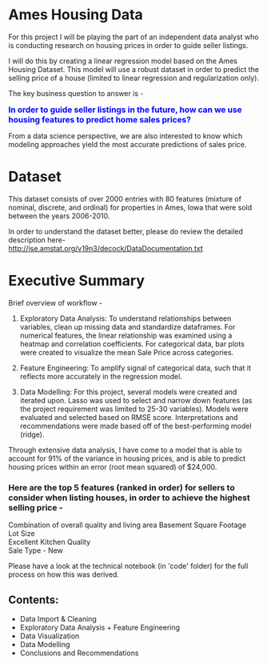 # Ames Housing Data

For this project I will be playing the part of an independent data analyst who is conducting research on housing prices in order to guide seller listings. 

I will do this by creating a linear regression model based on the Ames Housing Dataset. This model will use a robust dataset in order to predict the selling price of a house (limited to linear regression and regularization only). 

The key business question to answer is -  

<font size = 3 color = "blue"> **In order to guide seller listings in the future, how can we use housing features to predict home sales prices?** </font>

From a data science perspective, we are also interested to know which modeling approaches yield the most accurate predictions of sales price.


# Dataset

This dataset consists of over 2000 entries with 80 features (mixture of nominal, discrete, and ordinal) for properties in Ames, Iowa that were sold between the years 2006-2010. 

In order to understand the dataset better, please do review the detailed description here- http://jse.amstat.org/v19n3/decock/DataDocumentation.txt


# Executive Summary

Brief overview of workflow - 

1) Exploratory Data Analysis: To understand relationships between variables, clean up missing data and standardize dataframes. For numerical features, the linear relationship was examined using a heatmap and correlation coefficients. For categorical data, bar plots were created to visualize the mean Sale Price across categories.   

2) Feature Engineering: To amplify signal of categorical data, such that it reflects more accurately in the regression model. 

3) Data Modelling: For this project, several models were created and iterated upon. Lasso was used to select and narrow down features (as the project requirement was limited to 25-30 variables). Models were evaluated and selected based on RMSE score. Interpretations and recommendations were made based off of the best-performing model (ridge).  

Through extensive data analysis, I have come to a model that is able to account for 91% of the variance in housing prices, and is able to predict housing prices within an error (root mean squared) of $24,000.

### Here are the top 5 features (ranked in order) for sellers to consider when listing houses, in order to achieve the highest selling price -

Combination of overall quality and living area 
Basement Square Footage              
Lot Size                                        
Excellent Kitchen Quality                
Sale Type - New 

Please have a look at the technical notebook (in 'code' folder) for the full process on how this was derived.

## Contents:
 
- Data Import & Cleaning
- Exploratory Data Analysis + Feature Engineering
- Data Visualization
- Data Modelling
- Conclusions and Recommendations